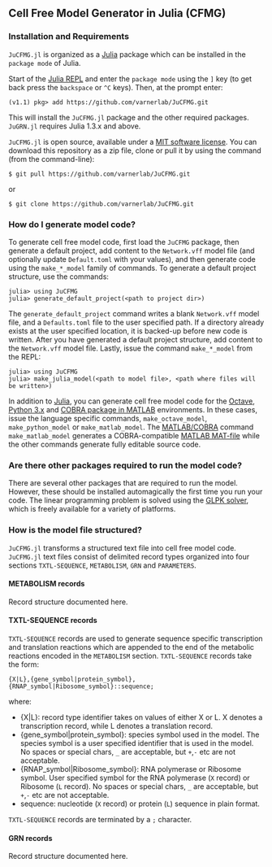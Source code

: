 ## Cell Free Model Generator in Julia (CFMG)

### Installation and Requirements
``JuCFMG.jl`` is organized as a [Julia](http://julialang.org) package which 
can be installed in the ``package mode`` of Julia.

Start of the [Julia REPL](https://docs.julialang.org/en/v1/stdlib/REPL/index.html) and enter the ``package mode`` using the ``]`` key (to get back press the ``backspace`` or ``^C`` keys). Then, at the prompt enter:

    (v1.1) pkg> add https://github.com/varnerlab/JuCFMG.git

This will install the ``JuCFMG.jl`` package and the other required packages.
``JuGRN.jl`` requires Julia 1.3.x and above.

``JuCFMG.jl`` is open source, available under a [MIT software license](https://github.com/varnerlab/JuCFMG/blob/master/LICENSE).
You can download this repository as a zip file, clone or pull it by using the command (from the command-line):

	$ git pull https://github.com/varnerlab/JuCFMG.git

or

	$ git clone https://github.com/varnerlab/JuCFMG.git

### How do I generate model code?
To generate cell free model code, first load the ``JuCFMG`` package, then generate a default project, add content to the ``Network.vff`` model file (and optionally update ``Default.toml`` with your values), and then generate code using the ``make_*_model`` family of commands. 
To generate a default project structure, use the commands:

    julia> using JuCFMG
    julia> generate_default_project(<path to project dir>)

The ``generate_default_project`` command writes a blank  ``Network.vff`` model file, and a ``Defaults.toml`` file to the user specified path. 
If a directory already exists at the user specified location, it is backed-up before new code is written. After you have generated a default project structure, 
add content to the ``Network.vff`` model file. Lastly, issue the command ``make_*_model`` from the REPL:

    julia> using JuCFMG
    julia> make_julia_model(<path to model file>, <path where files will be written>)

In addition to [Julia](http://julialang.org), you can generate cell free model code for the [Octave](https://www.gnu.org/software/octave/), [Python 3.x](https://www.python.org) and [COBRA package in MATLAB](https://opencobra.github.io/cobratoolbox/stable/) environments. In these cases, issue the language specific commands, ``make_octave_model``, ``make_python_model`` or ``make_matlab_model``. The [MATLAB/COBRA](https://opencobra.github.io/cobratoolbox/stable/) command ``make_matlab_model`` generates a COBRA-compatible [MATLAB MAT-file](https://www.mathworks.com/help/matlab/import_export/mat-file-versions.html) while the other commands generate fully editable source code. 

### Are there other packages required to run the model code?
There are several other packages that are required to run the model. However, these should be installed automagically the first time you run your code. 
The linear programming problem is solved using the [GLPK solver](https://en.wikipedia.org/wiki/GNU_Linear_Programming_Kit), which is freely available for a 
variety of platforms. 


### How is the model file structured?
``JuCFMG.jl`` transforms a structured text file into cell free model code. ``JuCFMG.jl`` text files consist of delimited record types organized into 
four sections ``TXTL-SEQUENCE``, ``METABOLISM``, ``GRN`` and ``PARAMETERS``.

#### METABOLISM records
Record structure documented here.

#### TXTL-SEQUENCE records
``TXTL-SEQUENCE`` records are used to generate sequence specific transcription and translation reactions which are appended to the end of the metabolic reactions 
encoded in the ``METABOLISM`` section. ``TXTL-SEQUENCE`` records take the form:

    {X|L},{gene_symbol|protein_symbol},{RNAP_symbol|Ribosome_symbol}::sequence;

where:

* {X|L}: record type identifier takes on values of either X or L. X denotes a transcription record, while L denotes a translation record. 
* {gene_symbol|protein_symbol}: species symbol used in the model. The species symbol is a user specified identifier that is used in the model. No spaces or special chars, ``_`` are acceptable, but ``+``,``-`` etc are not acceptable. 
* {RNAP_symbol|Ribosome_symbol}: RNA polymerase or Ribosome symbol. User specified symbol for the RNA polymerase (``X`` record) or Ribosome (``L`` record).  No spaces or special chars, ``_`` are acceptable, but ``+``,``-`` etc are not acceptable. 
* sequence: nucleotide (``X`` record) or protein (``L``) sequence in plain format. 

``TXTL-SEQUENCE`` records are terminated by a ``;`` character.

#### GRN records
Record structure documented here.
